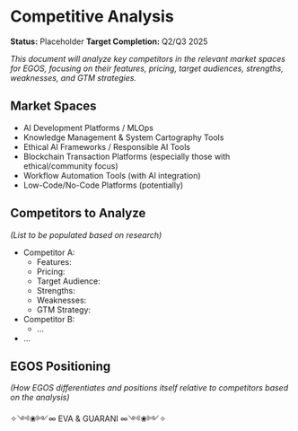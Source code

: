 # Competitive Analysis

**Status:** Placeholder
**Target Completion:** Q2/Q3 2025

*This document will analyze key competitors in the relevant market spaces for EGOS, focusing on their features, pricing, target audiences, strengths, weaknesses, and GTM strategies.*

## Market Spaces

*   AI Development Platforms / MLOps
*   Knowledge Management & System Cartography Tools
*   Ethical AI Frameworks / Responsible AI Tools
*   Blockchain Transaction Platforms (especially those with ethical/community focus)
*   Workflow Automation Tools (with AI integration)
*   Low-Code/No-Code Platforms (potentially)

## Competitors to Analyze

*(List to be populated based on research)*

*   Competitor A:
    *   Features:
    *   Pricing:
    *   Target Audience:
    *   Strengths:
    *   Weaknesses:
    *   GTM Strategy:
*   Competitor B:
    *   ...
*   ...

## EGOS Positioning

*(How EGOS differentiates and positions itself relative to competitors based on the analysis)*

✧༺❀༻∞ EVA & GUARANI ∞༺❀༻✧
